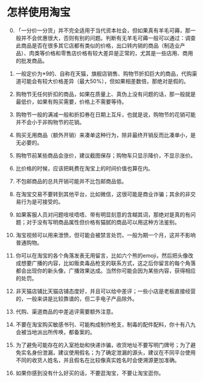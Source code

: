 # 怎样使用淘宝

0. 「一分价一分货」并不完全适用于当代资本社会，但如果真有羊毛可薅，那一般并不会优惠很大，否则有别的问题。判断有无羊毛可薅一般可以通过：调查此商品是否在很多其它店都有类似的价格，出口转内销的商品（制造业产品）、肉类等价格和零售店价格有较大差异是正常的，尤其是一些店用、商用的批发商品。

1. 一般定价为*9的、自称在天猫，旗舰店销售、购物节折扣巨大的商品，代购渠道可能会有较大价格差异（最大50%），但如果相差数倍，那绝对是假的。

2. 购物节无任何折扣的商品，如果在质量上、真伪上没有问题的话，那一般就是最低价，如果有购买需要，价格上不需要等待。

3. 购物节一般的满减一般和折扣券在日期上互斥，也就是说，购物节的花销可能并不会小于非购物节的花销。

4. 购买无用商品（额外开销）来凑单这种行为，除非最终开销反而比凑单小，是无必要的。

5. 购物节前某些商品会涨价，建议截图保存；购物车只显示降价，不显示涨价。

6. 比价格的时候，应该把耗费在淘宝上的时间价值也算在内。

7. 不包邮商品的总共开销可能并不比包邮商品低。

8. 在淘宝交易不要转到其他平台，比如微信，这很可能是商业诈骗；其余的非交易行为是可接受的。

9. 如果客服人员对问题吱吱唔唔、带有明显刻意的含糊其词，那绝对是真的有问题；对于没有写明商品属性但价格有猫腻的商品可以用这种方法鉴别。

10. 淘宝视频可以用来泄愤，但可能会被禁言处罚，一般为期一个月，这并不影响普通购物。

11. 你可以在淘宝的各个角落发表无用留言，比如六个熊的emoji，然后把头像改成想要广播的内容，比如贩卖毒品枪支的联系方式，这之后你留言的每个角落都会出现你的新头像，广播效果达成。当然你可能会因为某些内容，获得相应的处罚。

12. 非天猫店铺比天猫店铺态度好，并且可以给中差评；一些小店是老板直接经营的，一般来讲是比较靠谱的，但二手电子产品除外。

13. 代购、渠道商品的中差追评需要额外注意。

14. 不要在淘宝购买敏感书刊、可能构成制作枪支，制毒的配件配料，你十有八九会被当地派出所传唤，都备案的。

15. 为了避免可能存在的入室抢劫和快递诈骗，收货地址不要写明门牌号；为了避免实名身份泄漏，建议使用假名；为了确定泄漏的源头，建议在不同平台使用不同的收货人姓名，并且假名在比较像真实姓名时会使溯源更加准确。

16. 如果你感到没有什么好买的话，不要逛淘宝，不要让淘宝逛你。
